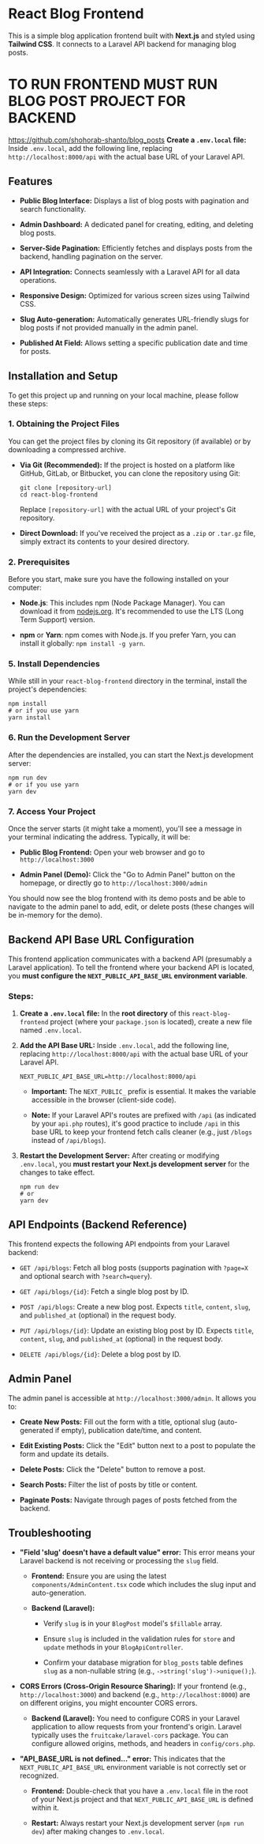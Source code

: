 # React Blog Frontend

This is a simple blog application frontend built with **Next.js** and styled using **Tailwind CSS**. It connects to a Laravel API backend for managing blog posts.

# TO RUN FRONTEND MUST RUN BLOG POST PROJECT FOR BACKEND
https://github.com/shohorab-shanto/blog_posts
**Create a `.env.local` file:**
Inside `.env.local`, add the following line, replacing `http://localhost:8000/api` with the actual base URL of your Laravel API.

## Features

* **Public Blog Interface:** Displays a list of blog posts with pagination and search functionality.

* **Admin Dashboard:** A dedicated panel for creating, editing, and deleting blog posts.

* **Server-Side Pagination:** Efficiently fetches and displays posts from the backend, handling pagination on the server.

* **API Integration:** Connects seamlessly with a Laravel API for all data operations.

* **Responsive Design:** Optimized for various screen sizes using Tailwind CSS.

* **Slug Auto-generation:** Automatically generates URL-friendly slugs for blog posts if not provided manually in the admin panel.

* **Published At Field:** Allows setting a specific publication date and time for posts.

## Installation and Setup

To get this project up and running on your local machine, please follow these steps:

### 1. Obtaining the Project Files

You can get the project files by cloning its Git repository (if available) or by downloading a compressed archive.

* **Via Git (Recommended):** If the project is hosted on a platform like GitHub, GitLab, or Bitbucket, you can clone the repository using Git:

    ```
    git clone [repository-url]
    cd react-blog-frontend
    ```

    Replace `[repository-url]` with the actual URL of your project's Git repository.

* **Direct Download:** If you've received the project as a `.zip` or `.tar.gz` file, simply extract its contents to your desired directory.

### 2. Prerequisites

Before you start, make sure you have the following installed on your computer:

* **Node.js**: This includes npm (Node Package Manager). You can download it from [nodejs.org](https://nodejs.org/). It's recommended to use the LTS (Long Term Support) version.

* **npm** or **Yarn**: npm comes with Node.js. If you prefer Yarn, you can install it globally: `npm install -g yarn`.

### 5. Install Dependencies

While still in your `react-blog-frontend` directory in the terminal, install the project's dependencies:

```
npm install
# or if you use yarn
yarn install
```

### 6. Run the Development Server

After the dependencies are installed, you can start the Next.js development server:

```
npm run dev
# or if you use yarn
yarn dev
```

### 7. Access Your Project

Once the server starts (it might take a moment), you'll see a message in your terminal indicating the address. Typically, it will be:

* **Public Blog Frontend:** Open your web browser and go to `http://localhost:3000`

* **Admin Panel (Demo):** Click the "Go to Admin Panel" button on the homepage, or directly go to `http://localhost:3000/admin`

You should now see the blog frontend with its demo posts and be able to navigate to the admin panel to add, edit, or delete posts (these changes will be in-memory for the demo).

## Backend API Base URL Configuration

This frontend application communicates with a backend API (presumably a Laravel application). To tell the frontend where your backend API is located, you **must configure the `NEXT_PUBLIC_API_BASE_URL` environment variable**.

### Steps:

1.  **Create a `.env.local` file:**
    In the **root directory** of this `react-blog-frontend` project (where your `package.json` is located), create a new file named `.env.local`.

2.  **Add the API Base URL:**
    Inside `.env.local`, add the following line, replacing `http://localhost:8000/api` with the actual base URL of your Laravel API.

    ```
    NEXT_PUBLIC_API_BASE_URL=http://localhost:8000/api
    ```

    * **Important:** The `NEXT_PUBLIC_` prefix is essential. It makes the variable accessible in the browser (client-side code).

    * **Note:** If your Laravel API's routes are prefixed with `/api` (as indicated by your `api.php` routes), it's good practice to include `/api` in this base URL to keep your frontend fetch calls cleaner (e.g., just `/blogs` instead of `/api/blogs`).

3.  **Restart the Development Server:**
    After creating or modifying `.env.local`, you **must restart your Next.js development server** for the changes to take effect.

    ```
    npm run dev
    # or
    yarn dev
    ```

## API Endpoints (Backend Reference)

This frontend expects the following API endpoints from your Laravel backend:

* `GET /api/blogs`: Fetch all blog posts (supports pagination with `?page=X` and optional search with `?search=query`).

* `GET /api/blogs/{id}`: Fetch a single blog post by ID.

* `POST /api/blogs`: Create a new blog post. Expects `title`, `content`, `slug`, and `published_at` (optional) in the request body.

* `PUT /api/blogs/{id}`: Update an existing blog post by ID. Expects `title`, `content`, `slug`, and `published_at` (optional) in the request body.

* `DELETE /api/blogs/{id}`: Delete a blog post by ID.

## Admin Panel

The admin panel is accessible at `http://localhost:3000/admin`.
It allows you to:

* **Create New Posts:** Fill out the form with a title, optional slug (auto-generated if empty), publication date/time, and content.

* **Edit Existing Posts:** Click the "Edit" button next to a post to populate the form and update its details.

* **Delete Posts:** Click the "Delete" button to remove a post.

* **Search Posts:** Filter the list of posts by title or content.

* **Paginate Posts:** Navigate through pages of posts fetched from the backend.

## Troubleshooting

* **"Field 'slug' doesn't have a default value" error:**
    This error means your Laravel backend is not receiving or processing the `slug` field.

    * **Frontend:** Ensure you are using the latest `components/AdminContent.tsx` code which includes the slug input and auto-generation.

    * **Backend (Laravel):**

        * Verify `slug` is in your `BlogPost` model's `$fillable` array.

        * Ensure `slug` is included in the validation rules for `store` and `update` methods in your `BlogApiController`.

        * Confirm your database migration for `blog_posts` table defines `slug` as a non-nullable string (e.g., `->string('slug')->unique();`).

* **CORS Errors (Cross-Origin Resource Sharing):**
    If your frontend (e.g., `http://localhost:3000`) and backend (e.g., `http://localhost:8000`) are on different origins, you might encounter CORS errors.

    * **Backend (Laravel):** You need to configure CORS in your Laravel application to allow requests from your frontend's origin. Laravel typically uses the `fruitcake/laravel-cors` package. You can configure allowed origins, methods, and headers in `config/cors.php`.

* **"API_BASE_URL is not defined..." error:**
    This indicates that the `NEXT_PUBLIC_API_BASE_URL` environment variable is not correctly set or recognized.

    * **Frontend:** Double-check that you have a `.env.local` file in the root of your Next.js project and that `NEXT_PUBLIC_API_BASE_URL` is defined within it.

    * **Restart:** Always restart your Next.js development server (`npm run dev`) after making changes to `.env.local`.
